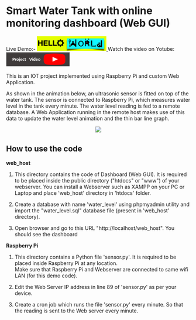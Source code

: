 # Smart Water Tank with online monitoring dashboard (Web GUI)
<p align="left">
Live Demo:- <a href='https://helloworld.co.in/water-tank' target='_blank'>
   <img src='https://github.com/jiteshsaini/files/blob/main/img/logo3.gif' height='40px'>
</a> Watch the video on Yotube: 
<a href='https://youtu.be/7uLuwq3Zd_M' target='_blank'>
   <img src='https://github.com/jiteshsaini/files/blob/main/img/btn_youtube.png' height='40px'>
</a>
</p>

This is an IOT project implemented using Raspberry Pi and custom Web Application. 

As shown in the animation below, an ultrasonic sensor is fitted on top of the water tank. The sensor is connected to Raspberry Pi, which measures water level in the tank every minute. The water level reading is fed to a remote database. A Web Application running in the remote host makes use of this data to update the water level animation and the thin bar line graph.

<p align="center">
   <img src="https://helloworld.co.in/custom_php/img/watertank_overview.gif">
</p>

## How to use the code

**web_host**
1. This directory contains the code of Dashboard (Web GUI). It is required to be placed inside the public directory ("htdocs" or "www") of your webserver.
You can install a Webserver such as XAMPP on your PC or Laptop and place 'web_host' directory in 'htdocs' folder.<br>

2. Create a database with name 'water_level' using phpmyadmin utility and import the "water_level.sql" database file (present in 'web_host' directory). <br>

3. Open browser and go to this URL "http://localhost/web_host". You should see the dashboard<br>

**Raspberry Pi**

1. This directory contains a Python file 'sensor.py'. It is required to be placed inside Raspberry Pi at any location.<br> Make sure that Raspberry Pi and Webserver are connected to same wifi LAN (for this demo code).<br>

2. Edit the Web Server IP address in line 89 of 'sensor.py' as per your device.<br>

3. Create a cron job which runs the file 'sensor.py' every minute. So that the reading is sent to the Web server every minute.<br>

